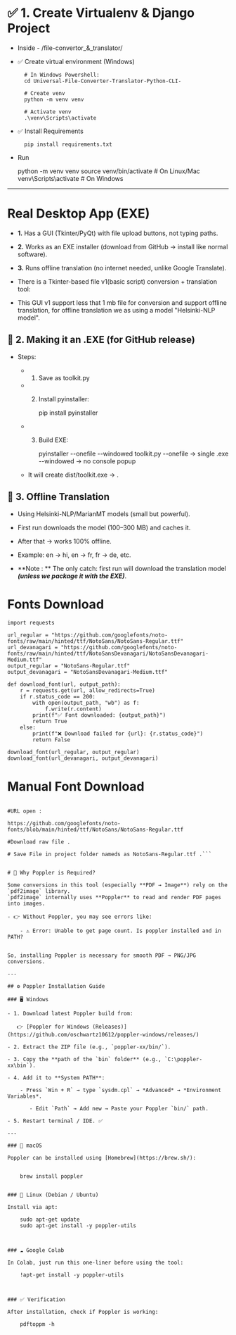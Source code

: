 
# ✅ 1. Create Virtualenv & Django Project

- Inside
		- /file-convertor_&_translator/
		
- ✅ Create virtual environment (Windows)
		
		# In Windows Powershell:
		cd Universal-File-Converter-Translator-Python-CLI-

		# Create venv
		python -m venv venv

		# Activate venv
		.\venv\Scripts\activate

- ✅ Install Requirements

		pip install requirements.txt

	
- Run
	
	
	python -m venv venv
	source venv/bin/activate         # On Linux/Mac
	venv\Scripts\activate            # On Windows

---

# Real Desktop App (EXE)

	
- **1.** Has a GUI (Tkinter/PyQt) with file upload buttons, not typing paths. 
- **2.** Works as an EXE installer (download from GitHub → install like normal software).
- **3.** Runs offline translation (no internet needed, unlike Google Translate).
	

- There is a Tkinter-based file v1(basic script) conversion + translation tool:
- This GUI v1 support less that 1 mb file for conversion and support offline translation, for offline translation we as using a model "Helsinki-NLP model".
	
## 🔹 2. Making it an .EXE (for GitHub release)

- Steps:

	- 1. Save as toolkit.py

	- 2. Install pyinstaller:
		
			pip install pyinstaller 
	
	- 3. Build EXE:
		
			pyinstaller --onefile --windowed toolkit.py
			--onefile → single .exe
			--windowed → no console popup
			
	- It will create dist/toolkit.exe → .
	
## 🔹 3. Offline Translation
	
- Using Helsinki-NLP/MarianMT models (small but powerful).
	
- First run downloads the model (100–300 MB) and caches it.
	
- After that → works 100% offline.
		
- Example: en → hi, en → fr, fr → de, etc.
		
- **Note : ** The only catch: first run will download the translation model ***(unless we package it with the EXE)***.
		

# Fonts Download


	import requests

	url_regular = "https://github.com/googlefonts/noto-fonts/raw/main/hinted/ttf/NotoSans/NotoSans-Regular.ttf"
	url_devanagari = "https://github.com/googlefonts/noto-fonts/raw/main/hinted/ttf/NotoSansDevanagari/NotoSansDevanagari-Medium.ttf"
	output_regular = "NotoSans-Regular.ttf"
	output_devanagari = "NotoSansDevanagari-Medium.ttf"

	def download_font(url, output_path):
		r = requests.get(url, allow_redirects=True)
		if r.status_code == 200:
			with open(output_path, "wb") as f:
				f.write(r.content)
			print(f"✅ Font downloaded: {output_path}")
			return True
		else:
			print(f"❌ Download failed for {url}: {r.status_code}")
			return False

	download_font(url_regular, output_regular)
	download_font(url_devanagari, output_devanagari)


# Manual Font Download

``` # Open Your Browser.

#URL open :

https://github.com/googlefonts/noto-fonts/blob/main/hinted/ttf/NotoSans/NotoSans-Regular.ttf

#Download raw file .

# Save File in project folder nameds as NotoSans-Regular.ttf .```


# 📌 Why Poppler is Required?

Some conversions in this tool (especially **PDF → Image**) rely on the `pdf2image` library.  
`pdf2image` internally uses **Poppler** to read and render PDF pages into images.  

- 👉 Without Poppler, you may see errors like:  
	
	- ⚠️ Error: Unable to get page count. Is poppler installed and in PATH?


So, installing Poppler is necessary for smooth PDF → PNG/JPG conversions.

---

## ⚙️ Poppler Installation Guide

### 🖥 Windows
	
- 1. Download latest Poppler build from:  

   👉 [Poppler for Windows (Releases)](https://github.com/oschwartz10612/poppler-windows/releases/)
	   
- 2. Extract the ZIP file (e.g., `poppler-xx/bin/`).

- 3. Copy the **path of the `bin` folder** (e.g., `C:\poppler-xx\bin`).
	
- 4. Add it to **System PATH**:  
	
	- Press `Win + R` → type `sysdm.cpl` → *Advanced* → *Environment Variables*.  

	   - Edit `Path` → Add new → Paste your Poppler `bin/` path.  
	
- 5. Restart terminal / IDE. ✅

---

### 🍏 macOS

Poppler can be installed using [Homebrew](https://brew.sh/):  

	
	brew install poppler
	

### 🐧 Linux (Debian / Ubuntu)

Install via apt:
	
	sudo apt-get update
	sudo apt-get install -y poppler-utils

	

### ☁️ Google Colab

In Colab, just run this one-liner before using the tool:
	
	!apt-get install -y poppler-utils

	

### ✅ Verification

After installation, check if Poppler is working:
	
	pdftoppm -h

	


